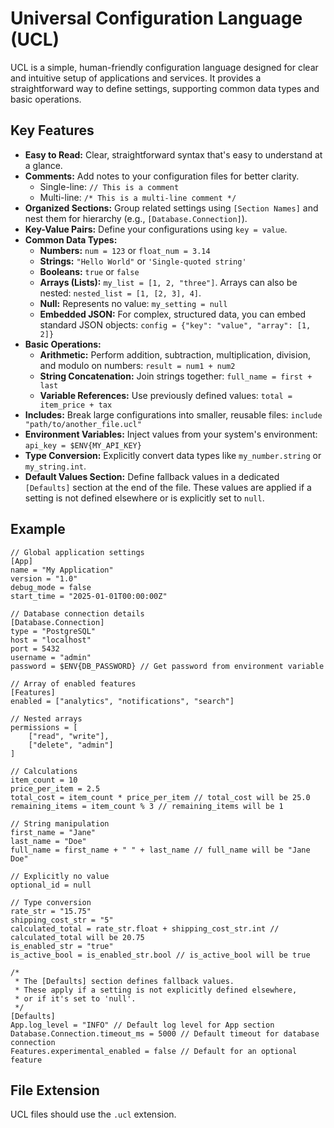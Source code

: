 # Universal Configuration Language (UCL)

UCL is a simple, human-friendly configuration language designed for clear and intuitive setup of applications and services. It provides a straightforward way to define settings, supporting common data types and basic operations.

## Key Features

*   **Easy to Read:** Clear, straightforward syntax that's easy to understand at a glance.
*   **Comments:** Add notes to your configuration files for better clarity.
    *   Single-line: `// This is a comment`
    *   Multi-line: `/* This is a multi-line comment */`
*   **Organized Sections:** Group related settings using `[Section Names]` and nest them for hierarchy (e.g., `[Database.Connection]`).
*   **Key-Value Pairs:** Define your configurations using `key = value`.
*   **Common Data Types:**
    *   **Numbers:** `num = 123` or `float_num = 3.14`
    *   **Strings:** `"Hello World"` or `'Single-quoted string'`
    *   **Booleans:** `true` or `false`
    *   **Arrays (Lists):** `my_list = [1, 2, "three"]`. Arrays can also be nested: `nested_list = [1, [2, 3], 4]`.
    *   **Null:** Represents no value: `my_setting = null`
    *   **Embedded JSON:** For complex, structured data, you can embed standard JSON objects: `config = {"key": "value", "array": [1, 2]}`
*   **Basic Operations:**
    *   **Arithmetic:** Perform addition, subtraction, multiplication, division, and modulo on numbers: `result = num1 + num2`
    *   **String Concatenation:** Join strings together: `full_name = first + last`
    *   **Variable References:** Use previously defined values: `total = item_price + tax`
*   **Includes:** Break large configurations into smaller, reusable files: `include "path/to/another_file.ucl"`
*   **Environment Variables:** Inject values from your system's environment: `api_key = $ENV{MY_API_KEY}`
*   **Type Conversion:** Explicitly convert data types like `my_number.string` or `my_string.int`.
*   **Default Values Section:** Define fallback values in a dedicated `[Defaults]` section at the end of the file. These values are applied if a setting is not defined elsewhere or is explicitly set to `null`.

## Example

```ucl
// Global application settings
[App]
name = "My Application"
version = "1.0"
debug_mode = false
start_time = "2025-01-01T00:00:00Z"

// Database connection details
[Database.Connection]
type = "PostgreSQL"
host = "localhost"
port = 5432
username = "admin"
password = $ENV{DB_PASSWORD} // Get password from environment variable

// Array of enabled features
[Features]
enabled = ["analytics", "notifications", "search"]

// Nested arrays
permissions = [
    ["read", "write"],
    ["delete", "admin"]
]

// Calculations
item_count = 10
price_per_item = 2.5
total_cost = item_count * price_per_item // total_cost will be 25.0
remaining_items = item_count % 3 // remaining_items will be 1

// String manipulation
first_name = "Jane"
last_name = "Doe"
full_name = first_name + " " + last_name // full_name will be "Jane Doe"

// Explicitly no value
optional_id = null

// Type conversion
rate_str = "15.75"
shipping_cost_str = "5"
calculated_total = rate_str.float + shipping_cost_str.int // calculated_total will be 20.75
is_enabled_str = "true"
is_active_bool = is_enabled_str.bool // is_active_bool will be true

/*
 * The [Defaults] section defines fallback values.
 * These apply if a setting is not explicitly defined elsewhere,
 * or if it's set to 'null'.
 */
[Defaults]
App.log_level = "INFO" // Default log level for App section
Database.Connection.timeout_ms = 5000 // Default timeout for database connection
Features.experimental_enabled = false // Default for an optional feature
```

## File Extension

UCL files should use the `.ucl` extension.